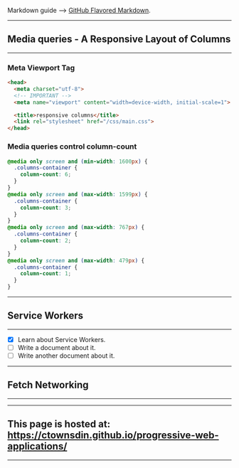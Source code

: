 Markdown guide --> [GitHub Flavored Markdown](https://guides.github.com/features/mastering-markdown/).

------
## Media queries - A Responsive Layout of Columns
------
   
### Meta Viewport Tag
```html
<head>
  <meta charset="utf-8">
  <!-- IMPORTANT -->
  <meta name="viewport" content="width=device-width, initial-scale=1">

  <title>responsive columns</title>
  <link rel="stylesheet" href="/css/main.css">
</head>
```
	
### Media queries control column-count
```css
@media only screen and (min-width: 1600px) {
  .columns-container {
    column-count: 6;
  }
}
@media only screen and (max-width: 1599px) {
  .columns-container {
    column-count: 3;
  }
}
@media only screen and (max-width: 767px) {
  .columns-container {
    column-count: 2;
  }
}
@media only screen and (max-width: 479px) {
  .columns-container {
    column-count: 1;
  }
}
```
   
------
## Service Workers
------
- [x] Learn about Service Workers.
- [ ] Write a document about it.
- [ ] Write another document about it.

------
## Fetch Networking
------



------
## This page is hosted at: https://ctownsdin.github.io/progressive-web-applications/
------